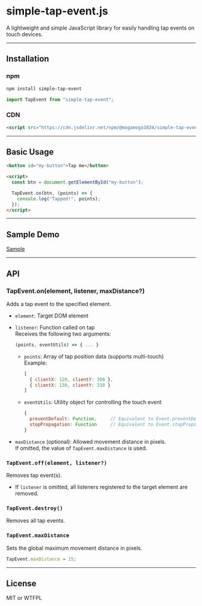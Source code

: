 # simple-tap-event.js

A lightweight and simple JavaScript library for easily handling tap events on touch devices.

---

## Installation

### npm

```bash
npm install simple-tap-event
```

```js
import TapEvent from "simple-tap-event";
```

### CDN

```html
<script src="https://cdn.jsdelivr.net/npm/@mogamoga1024/simple-tap-event@latest/simple_tap_event.min.js"></script>
```

---

## Basic Usage

```html
<button id="my-button">Tap me</button>

<script>
  const btn = document.getElementById("my-button");

  TapEvent.on(btn, (points) => {
    console.log("Tapped!", points);
  });
</script>
```

---

## Sample Demo

[Sample](https://mogamoga1024.github.io/simple-tap-event.js/sample/sample.html)

---

## API

### TapEvent.on(element, listener, maxDistance?)

Adds a tap event to the specified element.

- `element`: Target DOM element  
- `listener`: Function called on tap  
  Receives the following two arguments:

  ```js
  (points, eventUtils) => { ... }
  ```

  - `points`: Array of tap position data (supports multi-touch)  
    Example:
    ```js
    [
      { clientX: 120, clientY: 300 },
      { clientX: 130, clientY: 310 }
    ]
    ```

  - `eventUtils`: Utility object for controlling the touch event  
    ```js
    {
      preventDefault: Function,     // Equivalent to Event.preventDefault()
      stopPropagation: Function     // Equivalent to Event.stopPropagation()
    }
    ```

- `maxDistance` (optional): Allowed movement distance in pixels.  
  If omitted, the value of `TapEvent.maxDistance` is used.

### `TapEvent.off(element, listener?)`

Removes tap event(s).

- If `listener` is omitted, all listeners registered to the target element are removed.

### `TapEvent.destroy()`

Removes all tap events.

### `TapEvent.maxDistance`

Sets the global maximum movement distance in pixels.

```js
TapEvent.maxDistance = 15;
```

---

## License

MIT or WTFPL
